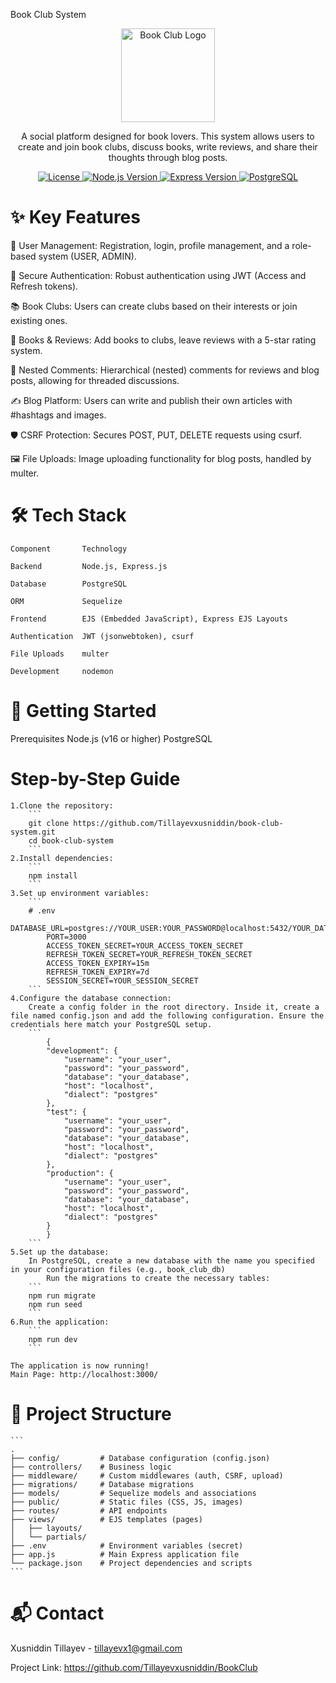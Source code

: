 Book Club System
<p align="center">
<img src="https://img.icons8.com/plasticine/200/books.png" alt="Book Club Logo" width="150"/>
</p>

<p align="center">
A social platform designed for book lovers. This system allows users to create and join book clubs, discuss books, write reviews, and share their thoughts through blog posts.
</p>

<p align="center">
<a href="https://github.com/Tillayevxusniddin/book-club-system/blob/main/LICENSE">
<img src="https://img.shields.io/github/license/Tillayevxusniddin/book-club-system?style=for-the-badge" alt="License">
</a>
<a href="#">
<img src="https://img.shields.io/badge/Node.js-18.x-green?style=for-the-badge&logo=node.js" alt="Node.js Version">
</a>
<a href="#">
<img src="https://img.shields.io/badge/Express-4.x-blue?style=for-the-badge&logo=express" alt="Express Version">
</a>
<a href="#">
<img src="https://img.shields.io/badge/PostgreSQL-14-blueviolet?style=for-the-badge&logo=postgresql" alt="PostgreSQL">
</a>
</p>


# ✨ Key Features

👥 User Management: Registration, login, profile management, and a role-based system (USER, ADMIN).

🔐 Secure Authentication: Robust authentication using JWT (Access and Refresh tokens).

📚 Book Clubs: Users can create clubs based on their interests or join existing ones.

📖 Books & Reviews: Add books to clubs, leave reviews with a 5-star rating system.

💬 Nested Comments: Hierarchical (nested) comments for reviews and blog posts, allowing for threaded discussions.

✍️ Blog Platform: Users can write and publish their own articles with #hashtags and images.

🛡️ CSRF Protection: Secures POST, PUT, DELETE requests using csurf.

🖼️ File Uploads: Image uploading functionality for blog posts, handled by multer.

# 🛠️ Tech Stack

```
Component       Technology

Backend         Node.js, Express.js

Database        PostgreSQL

ORM             Sequelize

Frontend        EJS (Embedded JavaScript), Express EJS Layouts

Authentication  JWT (jsonwebtoken), csurf

File Uploads    multer

Development     nodemon
```

# 🚀 Getting Started

Prerequisites
    Node.js (v16 or higher) 
    PostgreSQL

# Step-by-Step Guide
    1.Clone the repository:
        ```
        git clone https://github.com/Tillayevxusniddin/book-club-system.git
        cd book-club-system
        ```
    2.Install dependencies:
        ```
        npm install
        ```
    3.Set up environment variables:
        ```
        # .env
            DATABASE_URL=postgres://YOUR_USER:YOUR_PASSWORD@localhost:5432/YOUR_DATABASE
            PORT=3000
            ACCESS_TOKEN_SECRET=YOUR_ACCESS_TOKEN_SECRET
            REFRESH_TOKEN_SECRET=YOUR_REFRESH_TOKEN_SECRET
            ACCESS_TOKEN_EXPIRY=15m
            REFRESH_TOKEN_EXPIRY=7d
            SESSION_SECRET=YOUR_SESSION_SECRET
        ```
    4.Configure the database connection:
        Create a config folder in the root directory. Inside it, create a file named config.json and add the following configuration. Ensure the credentials here match your PostgreSQL setup.
        ```
            {
            "development": {
                "username": "your_user",
                "password": "your_password",
                "database": "your_database",
                "host": "localhost",
                "dialect": "postgres"
            },
            "test": {
                "username": "your_user",
                "password": "your_password",
                "database": "your_database",
                "host": "localhost",
                "dialect": "postgres"
            },
            "production": {
                "username": "your_user",
                "password": "your_password",
                "database": "your_database",
                "host": "localhost",
                "dialect": "postgres"
            }
            }
        ```
    5.Set up the database:
        In PostgreSQL, create a new database with the name you specified in your configuration files (e.g., book_club_db)
            Run the migrations to create the necessary tables:
        ```
        npm run migrate
        npm run seed
        ```
    6.Run the application:
        ```
        npm run dev
        ```

    The application is now running!
    Main Page: http://localhost:3000/

# 📁 Project Structure
    ```
    .
    ├── config/         # Database configuration (config.json)
    ├── controllers/    # Business logic
    ├── middleware/     # Custom middlewares (auth, CSRF, upload)
    ├── migrations/     # Database migrations
    ├── models/         # Sequelize models and associations
    ├── public/         # Static files (CSS, JS, images)
    ├── routes/         # API endpoints
    ├── views/          # EJS templates (pages)
    │   ├── layouts/
    │   └── partials/
    ├── .env            # Environment variables (secret)
    ├── app.js          # Main Express application file
    └── package.json    # Project dependencies and scripts
    ```


# 📬 Contact

Xusniddin Tillayev - tillayevx1@gmail.com

Project Link: https://github.com/Tillayevxusniddin/BookClub